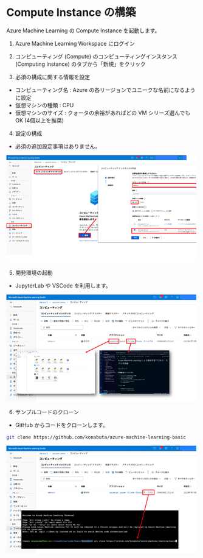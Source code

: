 # Compute Instance の構築

Azure Machine Learning の Compute Instance を起動します。

1. Azure Machine Learning Workspace にログイン

2. コンピューティング (Compute) のコンピューティングインスタンス (Computing Instance) のタブから「新規」をクリック


3. 必須の構成に関する情報を設定
- コンピューティング名 : Azure の各リージョンでユニークな名前になるように設定
- 仮想マシンの種類 : CPU
- 仮想マシンのサイズ : クォータの余裕があればどの VM シリーズ選んでも OK (4個以上を推奨)


4. 設定の構成
- 必須の追加設定事項はありません。

<img src="docs/images/azureml-computeinstance1.png" width=500>


5. 開発環境の起動
- JupyterLab や VSCode を利用します。

<img src="docs/images/azureml-computeinstance2.png" width=500>

6. サンプルコードのクローン
- GitHub からコードをクローンします。

```bash
git clone https://github.com/konabuta/azure-machine-learning-basic
```


<img src="docs/images/azureml-computeinstance3.png" width=500>
